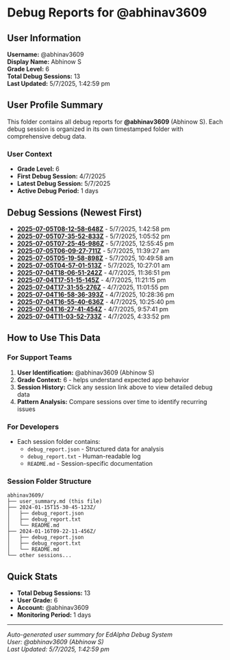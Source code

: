 # Debug Reports for @abhinav3609

## User Information

**Username:** @abhinav3609  
**Display Name:** Abhinow S  
**Grade Level:** 6  
**Total Debug Sessions:** 13  
**Last Updated:** 5/7/2025, 1:42:59 pm

## User Profile Summary

This folder contains all debug reports for **@abhinav3609** (Abhinow S). Each debug session is organized in its own timestamped folder with comprehensive debug data.

### User Context
- **Grade Level:** 6
- **First Debug Session:** 4/7/2025
- **Latest Debug Session:** 5/7/2025
- **Active Debug Period:** 1 days

## Debug Sessions (Newest First)

- **[2025-07-05T08-12-58-648Z](2025-07-05T08-12-58-648Z/)** - 5/7/2025, 1:42:58 pm
- **[2025-07-05T07-35-52-833Z](2025-07-05T07-35-52-833Z/)** - 5/7/2025, 1:05:52 pm
- **[2025-07-05T07-25-45-986Z](2025-07-05T07-25-45-986Z/)** - 5/7/2025, 12:55:45 pm
- **[2025-07-05T06-09-27-711Z](2025-07-05T06-09-27-711Z/)** - 5/7/2025, 11:39:27 am
- **[2025-07-05T05-19-58-898Z](2025-07-05T05-19-58-898Z/)** - 5/7/2025, 10:49:58 am
- **[2025-07-05T04-57-01-513Z](2025-07-05T04-57-01-513Z/)** - 5/7/2025, 10:27:01 am
- **[2025-07-04T18-06-51-242Z](2025-07-04T18-06-51-242Z/)** - 4/7/2025, 11:36:51 pm
- **[2025-07-04T17-51-15-145Z](2025-07-04T17-51-15-145Z/)** - 4/7/2025, 11:21:15 pm
- **[2025-07-04T17-31-55-276Z](2025-07-04T17-31-55-276Z/)** - 4/7/2025, 11:01:55 pm
- **[2025-07-04T16-58-36-393Z](2025-07-04T16-58-36-393Z/)** - 4/7/2025, 10:28:36 pm
- **[2025-07-04T16-55-40-636Z](2025-07-04T16-55-40-636Z/)** - 4/7/2025, 10:25:40 pm
- **[2025-07-04T16-27-41-454Z](2025-07-04T16-27-41-454Z/)** - 4/7/2025, 9:57:41 pm
- **[2025-07-04T11-03-52-733Z](2025-07-04T11-03-52-733Z/)** - 4/7/2025, 4:33:52 pm

## How to Use This Data

### For Support Teams
1. **User Identification:** @abhinav3609 (Abhinow S)
2. **Grade Context:** 6 - helps understand expected app behavior
3. **Session History:** Click any session link above to view detailed debug data
4. **Pattern Analysis:** Compare sessions over time to identify recurring issues

### For Developers
- Each session folder contains:
  - `debug_report.json` - Structured data for analysis
  - `debug_report.txt` - Human-readable log
  - `README.md` - Session-specific documentation

### Session Folder Structure
```
abhinav3609/
├── user_summary.md (this file)
├── 2024-01-15T15-30-45-123Z/
│   ├── debug_report.json
│   ├── debug_report.txt
│   └── README.md
├── 2024-01-16T09-22-11-456Z/
│   ├── debug_report.json
│   ├── debug_report.txt
│   └── README.md
└── other sessions...
```

## Quick Stats

- **Total Debug Sessions:** 13
- **User Grade:** 6
- **Account:** @abhinav3609
- **Monitoring Period:** 1 days

---
*Auto-generated user summary for EdAlpha Debug System*  
*User: @abhinav3609 (Abhinow S)*  
*Last Updated: 5/7/2025, 1:42:59 pm*